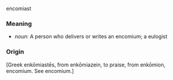 encomiast
### Meaning
+ _noun_: A person who delivers or writes an encomium; a eulogist

### Origin

[Greek enkōmiastēs, from enkōmiazein, to praise, from enkōmion, encomium. See encomium.]

